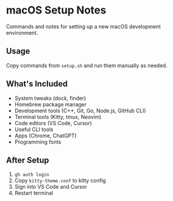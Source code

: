 # macOS Setup Notes

Commands and notes for setting up a new macOS development environment.

## Usage

Copy commands from `setup.sh` and run them manually as needed.

## What's Included

- System tweaks (dock, finder)
- Homebrew package manager
- Development tools (C++, Git, Go, Node.js, GitHub CLI)
- Terminal tools (Kitty, tmux, Neovim)
- Code editors (VS Code, Cursor)
- Useful CLI tools
- Apps (Chrome, ChatGPT)
- Programming fonts

## After Setup

1. `gh auth login`
2. Copy `kitty-theme.conf` to kitty config
3. Sign into VS Code and Cursor
4. Restart terminal 
